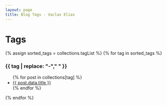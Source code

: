 ```yaml
---
layout: page
title: Blog Tags - Vaclav Elias
---
```

# Tags
{% assign sorted_tags = collections.tagList %}
{% for tag in sorted_tags %}
  <h3>{{ tag | replace: "-"," " }}</h3>
  <ul>
    {% for post in collections[tag] %}<li><a href="{{ post.url }}">{{ post.data.title }}</a></li>{% endfor %}
  </ul>
{% endfor %}
